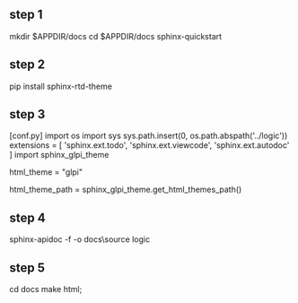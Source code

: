 step 1
------
mkdir $APPDIR/docs
cd $APPDIR/docs
sphinx-quickstart

step 2
------
pip install sphinx-rtd-theme

step 3
------
[conf.py]
import os
import sys
sys.path.insert(0, os.path.abspath('../logic'))
extensions = [
'sphinx.ext.todo',
'sphinx.ext.viewcode',
'sphinx.ext.autodoc'
]
import sphinx_glpi_theme

html_theme = "glpi"

html_theme_path = sphinx_glpi_theme.get_html_themes_path()

step 4
------
sphinx-apidoc -f -o docs\source logic


step 5
------
cd docs
make html;